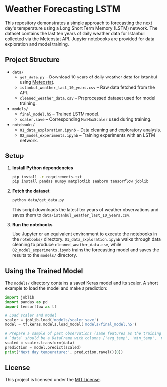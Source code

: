 # Weather Forecasting LSTM

This repository demonstrates a simple approach to forecasting the next day's temperature using a Long Short Term Memory (LSTM) network. The dataset contains the last ten years of daily weather data for Istanbul collected via the Meteostat API. Jupyter notebooks are provided for data exploration and model training.

## Project Structure

- `data/`
  - `get_data.py` &ndash; Download 10 years of daily weather data for Istanbul using [Meteostat](https://open-meteo.com/).
  - `istanbul_weather_last_10_years.csv` &ndash; Raw data fetched from the API.
  - `cleaned_weather_data.csv` &ndash; Preprocessed dataset used for model training.
- `models/`
  - `final_model.h5` &ndash; Trained LSTM model.
  - `scaler.save` &ndash; Corresponding `MinMaxScaler` used during training.
- `notebooks/`
  - `01_data_exploration.ipynb` &ndash; Data cleaning and exploratory analysis.
  - `02_model_experiments.ipynb` &ndash; Training experiments with an LSTM network.

## Setup

1. **Install Python dependencies**

   ```bash
   pip install -r requirements.txt
   pip install pandas numpy matplotlib seaborn tensorflow joblib
   ```

2. **Fetch the dataset**

   ```bash
   python data/get_data.py
   ```

   This script downloads the latest ten years of weather observations and saves them to `data/istanbul_weather_last_10_years.csv`.

3. **Run the notebooks**

   Use Jupyter or an equivalent environment to execute the notebooks in the `notebooks/` directory. `01_data_exploration.ipynb` walks through data cleaning to produce `cleaned_weather_data.csv`, while `02_model_experiments.ipynb` trains the forecasting model and saves the results to the `models/` directory.

## Using the Trained Model

The `models/` directory contains a saved Keras model and its scaler. A short example to load the model and make a prediction:

```python
import joblib
import pandas as pd
import tensorflow as tf

# Load scaler and model
scaler = joblib.load('models/scaler.save')
model = tf.keras.models.load_model('models/final_model.h5')

# Prepare a sample of past observations (same features as the training data)
# `data` should be a DataFrame with columns ['avg_temp', 'min_temp', 'max_temp', 'wind_speed']
scaled = scaler.transform(data)
prediction = model.predict(scaled)
print('Next day temperature:', prediction.ravel()[0])
```

## License

This project is licensed under the [MIT License](LICENSE).
